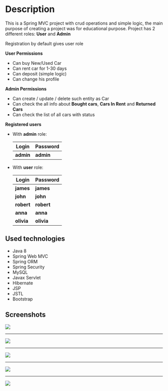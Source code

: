 # Description
This is a Spring MVC project with crud operations and simple logic,
the main purpose of creating a project was for educational purpose.
Project has 2 different roles: **User** and **Admin**


Registration by default gives user role

**User Permissions**
* Can buy New/Used Car
* Can rent car for 1-30 days
* Can deposit (simple logic)
* Can change his profile

**Admin Permissions**
* Can create / update / delete such entity as Car
* Can check the all info about **Bought cars**, **Cars In Rent** and **Returned Cars**
* Can check the list of all cars with status


**Registered users**

* With **admin** role:
  
    Login | Password |
    --- | --- |
  **admin** | **admin** |

* With **user** role: 

    Login | Password |
    --- | --- |
  **james** | **james** |
  **john** | **john** |
  **robert** | **robert** |
  **anna** | **anna** |
  **olivia** | **olivia** |

## Used technologies

* Java 8
* Spring Web MVC
* Spring ORM
* Spring Security
* MySQL
* Javax Servlet
* Hibernate 
* JSP
* JSTL
* Bootstrap

## Screenshots

<img src="https://i.imgur.com/EJ35i0u.png" /><br/>
<hr/>
<img src="https://i.imgur.com/2r5bsrW.png" /><br/>
<hr/>
<img src="https://i.imgur.com/YLl1QbD.png" /><br/>
<hr/>
<img src="https://i.imgur.com/SqNGilw.png" /><br/>
<hr/>
<img src="https://i.imgur.com/q1DMTtq.png" /><br/>

